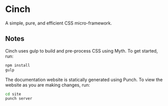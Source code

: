 # Cinch

A simple, pure, and efficient CSS micro-framework.

## Notes
Cinch uses gulp to build and pre-process CSS using Myth. To get started, run:

```bash
npm install
gulp
```

The documentation website is statically generated using Punch. To view the website as you are making changes, run:
```bash
cd site
punch server
```
